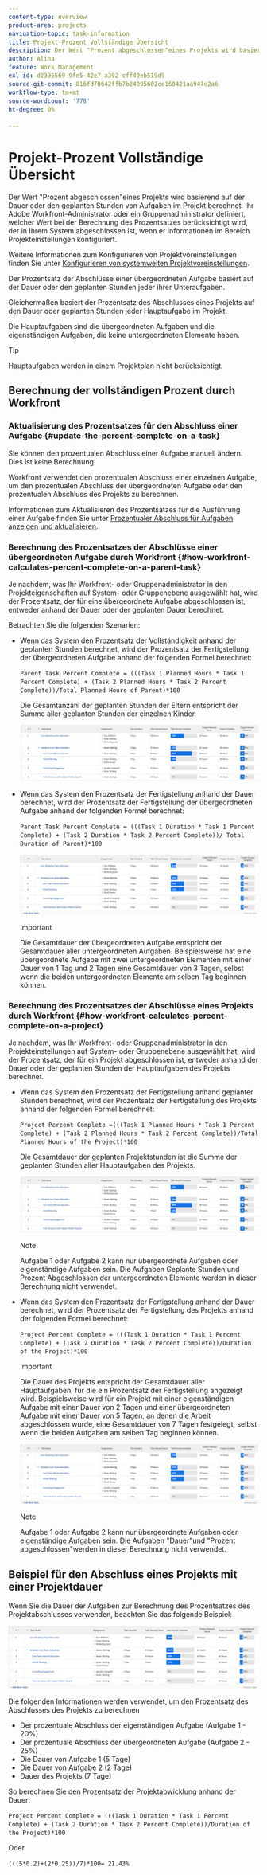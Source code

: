 ```yaml
---
content-type: overview
product-area: projects
navigation-topic: task-information
title: Projekt-Prozent Vollständige Übersicht
description: Der Wert "Prozent abgeschlossen"eines Projekts wird basierend auf der geplanten Dauer oder den geplanten Stunden von Aufgaben im Projekt berechnet. Ihr Adobe Workfront-Administrator oder ein Gruppenadministrator definiert, welcher Wert bei der Berechnung des Prozentsatzes berücksichtigt wird, der in Ihrem System abgeschlossen ist, wenn er Informationen im Bereich Projekteinstellungen konfiguriert. Informationen zum Konfigurieren von Projektvoreinstellungen finden Sie unter Systemweite Projekteigenschaften konfigurieren .
author: Alina
feature: Work Management
exl-id: d2395569-9fe5-42e7-a392-cff49eb519d9
source-git-commit: 816fd70642ffb7b24095602ce160421aa947e2a6
workflow-type: tm+mt
source-wordcount: '778'
ht-degree: 0%

---
```


# Projekt-Prozent Vollständige Übersicht

<!-- Audited 01/2024 -->

Der Wert &quot;Prozent abgeschlossen&quot;eines Projekts wird basierend auf der Dauer oder den geplanten Stunden von Aufgaben im Projekt berechnet. Ihr Adobe Workfront-Administrator oder ein Gruppenadministrator definiert, welcher Wert bei der Berechnung des Prozentsatzes berücksichtigt wird, der in Ihrem System abgeschlossen ist, wenn er Informationen im Bereich Projekteinstellungen konfiguriert.

Weitere Informationen zum Konfigurieren von Projektvoreinstellungen finden Sie unter [Konfigurieren von systemweiten Projektvoreinstellungen](../../../administration-and-setup/set-up-workfront/configure-system-defaults/set-project-preferences.md).

Der Prozentsatz der Abschlüsse einer übergeordneten Aufgabe basiert auf der Dauer oder den geplanten Stunden jeder ihrer Unteraufgaben.

Gleichermaßen basiert der Prozentsatz des Abschlusses eines Projekts auf den Dauer oder geplanten Stunden jeder Hauptaufgabe im Projekt.

Die Hauptaufgaben sind die übergeordneten Aufgaben und die eigenständigen Aufgaben, die keine untergeordneten Elemente haben.

>[!TIP]
>
>Hauptaufgaben werden in einem Projektplan nicht berücksichtigt.

## Berechnung der vollständigen Prozent durch Workfront

### Aktualisierung des Prozentsatzes für den Abschluss einer Aufgabe {#update-the-percent-complete-on-a-task}

Sie können den prozentualen Abschluss einer Aufgabe manuell ändern. Dies ist keine Berechnung.

Workfront verwendet den prozentualen Abschluss einer einzelnen Aufgabe, um den prozentualen Abschluss der übergeordneten Aufgabe oder den prozentualen Abschluss des Projekts zu berechnen.

Informationen zum Aktualisieren des Prozentsatzes für die Ausführung einer Aufgabe finden Sie unter [Prozentualer Abschluss für Aufgaben anzeigen und aktualisieren](../../../manage-work/projects/updating-work-in-a-project/view-update-percent-complete-for-tasks.md).

### Berechnung des Prozentsatzes der Abschlüsse einer übergeordneten Aufgabe durch Workfront {#how-workfront-calculates-percent-complete-on-a-parent-task}

Je nachdem, was Ihr Workfront- oder Gruppenadministrator in den Projekteigenschaften auf System- oder Gruppenebene ausgewählt hat, wird der Prozentsatz, der für eine übergeordnete Aufgabe abgeschlossen ist, entweder anhand der Dauer oder der geplanten Dauer berechnet.

Betrachten Sie die folgenden Szenarien:

* Wenn das System den Prozentsatz der Vollständigkeit anhand der geplanten Stunden berechnet, wird der Prozentsatz der Fertigstellung der übergeordneten Aufgabe anhand der folgenden Formel berechnet:

  `Parent Task Percent Complete = (((Task 1 Planned Hours * Task 1 Percent Complete) + (Task 2 Planned Hours * Task 2 Percent Complete))/Total Planned Hours of Parent)*100`

  Die Gesamtanzahl der geplanten Stunden der Eltern entspricht der Summe aller geplanten Stunden der einzelnen Kinder.

  ![](assets/project-with-tasks-percent-complete-planned-hours-calculation.png)

* Wenn das System den Prozentsatz der Fertigstellung anhand der Dauer berechnet, wird der Prozentsatz der Fertigstellung der übergeordneten Aufgabe anhand der folgenden Formel berechnet:

  `Parent Task Percent Complete = (((Task 1 Duration * Task 1 Percent Complete) + (Task 2 Duration * Task 2 Percent Complete))/ Total Duration of Parent)*100`

  ![](assets/project-with-tasks-percent-complete-duration-calculation.png)

  >[!IMPORTANT]
  >
  >Die Gesamtdauer der übergeordneten Aufgabe entspricht der Gesamtdauer aller untergeordneten Aufgaben. Beispielsweise hat eine übergeordnete Aufgabe mit zwei untergeordneten Elementen mit einer Dauer von 1 Tag und 2 Tagen eine Gesamtdauer von 3 Tagen, selbst wenn die beiden untergeordneten Elemente am selben Tag beginnen können.


### Berechnung des Prozentsatzes der Abschlüsse eines Projekts durch Workfront {#how-workfront-calculates-percent-complete-on-a-project}

Je nachdem, was Ihr Workfront- oder Gruppenadministrator in den Projekteinstellungen auf System- oder Gruppenebene ausgewählt hat, wird der Prozentsatz, der für ein Projekt abgeschlossen ist, entweder anhand der Dauer oder der geplanten Stunden der Hauptaufgaben des Projekts berechnet.

* Wenn das System den Prozentsatz der Fertigstellung anhand geplanter Stunden berechnet, wird der Prozentsatz der Fertigstellung des Projekts anhand der folgenden Formel berechnet:

  `Project Percent Complete =(((Task 1 Planned Hours * Task 1 Percent Complete) + (Task 2 Planned Hours * Task 2 Percent Complete))/Total Planned Hours of the Project)*100`

  Die Gesamtdauer der geplanten Projektstunden ist die Summe der geplanten Stunden aller Hauptaufgaben des Projekts.

  ![](assets/project-with-tasks-percent-complete-planned-hours-calculation.png)

  >[!NOTE]
  >
  >Aufgabe 1 oder Aufgabe 2 kann nur übergeordnete Aufgaben oder eigenständige Aufgaben sein. Die Aufgaben Geplante Stunden und Prozent Abgeschlossen der untergeordneten Elemente werden in dieser Berechnung nicht verwendet.

* Wenn das System den Prozentsatz der Fertigstellung anhand der Dauer berechnet, wird der Prozentsatz der Fertigstellung des Projekts anhand der folgenden Formel berechnet:

  `Project Percent Complete = (((Task 1 Duration * Task 1 Percent Complete) + (Task 2 Duration * Task 2 Percent Complete))/Duration of the Project)*100`

  >[!IMPORTANT]
  >
  >Die Dauer des Projekts entspricht der Gesamtdauer aller Hauptaufgaben, für die ein Prozentsatz der Fertigstellung angezeigt wird. Beispielsweise wird für ein Projekt mit einer eigenständigen Aufgabe mit einer Dauer von 2 Tagen und einer übergeordneten Aufgabe mit einer Dauer von 5 Tagen, an denen die Arbeit abgeschlossen wurde, eine Gesamtdauer von 7 Tagen festgelegt, selbst wenn die beiden Aufgaben am selben Tag beginnen können.

  ![](assets/project-with-tasks-percent-complete-duration-calculation.png)

  >[!NOTE]
  >
  >Aufgabe 1 oder Aufgabe 2 kann nur übergeordnete Aufgaben oder eigenständige Aufgaben sein. Die Aufgaben &quot;Dauer&quot;und &quot;Prozent abgeschlossen&quot;werden in dieser Berechnung nicht verwendet.

## Beispiel für den Abschluss eines Projekts mit einer Projektdauer

Wenn Sie die Dauer der Aufgaben zur Berechnung des Prozentsatzes des Projektabschlusses verwenden, beachten Sie das folgende Beispiel:

![](assets/project-with-tasks-percent-complete-duration-calculation.png)

Die folgenden Informationen werden verwendet, um den Prozentsatz des Abschlusses des Projekts zu berechnen

* Der prozentuale Abschluss der eigenständigen Aufgabe (Aufgabe 1 - 20%)
* Der prozentuale Abschluss der übergeordneten Aufgabe (Aufgabe 2 - 25%)
* Die Dauer von Aufgabe 1 (5 Tage)
* Die Dauer von Aufgabe 2 (2 Tage)
* Dauer des Projekts (7 Tage)


So berechnen Sie den Prozentsatz der Projektabwicklung anhand der Dauer:

`Project Percent Complete = (((Task 1 Duration * Task 1 Percent Complete) + (Task 2 Duration * Task 2 Percent Complete))/Duration of the Project)*100`

Oder

`(((5*0.2)+(2*0.25))/7)*100= 21.43%`


<!--drafted, this was the old example:

When using the Planned Duration of the tasks to calculate the percent complete of a project, consider the following example:

percent_complete_on_project_example.png

Only the parent task (Task 1) and the standalone task (Task 8) are used to calculate the percent complete of the project.

The secondary parents of Task 1 are used to calculate the percent complete of the main parent (Task 1).

To calculate the percent complete of the main parent (Task 1), first calculate the percent complete of its secondary parents:

Task 5 Percent Complete = ((14 * 0.75 + 12 * 0.25)/(12 + 14))*100 = 51.92%

Task 2 Percent Complete = ((5 * 0.7 + 2 * 0.5)/(5 + 2))*100 = 64.29 %

Then, to calculate the percent complete of the main parent (Task 1), use the following formula:

Task 1 Percent Complete =((56 * 0.5192 + 7 * 0.6429)/63)*100 = 53.29%

To calculate the percent complete of the project, you will need to have the following numbers ready:

Task 1 Duration (63 hours) and Percent Complete (53.29%)
Task 8 Duration (100 hours) and Percent Complete (4%)
Now, to calculate the percent complete of the project, use the following formula:

Project Percent Complete =((100 * 0.04 + 63 * 0.5329))/163)*100 = 23.05%
-->